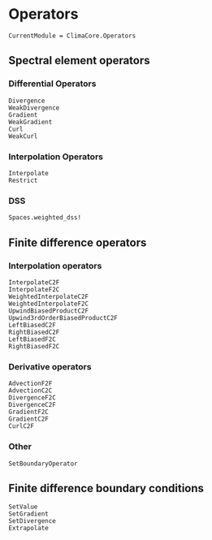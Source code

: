 # Operators

```@meta
CurrentModule = ClimaCore.Operators
```

## Spectral element operators

### Differential Operators
```@docs
Divergence
WeakDivergence
Gradient
WeakGradient
Curl
WeakCurl
```

### Interpolation Operators
```@docs
Interpolate
Restrict
```

### DSS
```@docs
Spaces.weighted_dss!
```

## Finite difference operators

### Interpolation operators

```@docs
InterpolateC2F
InterpolateF2C
WeightedInterpolateC2F
WeightedInterpolateF2C
UpwindBiasedProductC2F
Upwind3rdOrderBiasedProductC2F
LeftBiasedC2F
RightBiasedC2F
LeftBiasedF2C
RightBiasedF2C
```

### Derivative operators

```@docs
AdvectionF2F
AdvectionC2C
DivergenceF2C
DivergenceC2F
GradientF2C
GradientC2F
CurlC2F
```

### Other

```@docs
SetBoundaryOperator
```

## Finite difference boundary conditions

```@docs
SetValue
SetGradient
SetDivergence
Extrapolate
```
